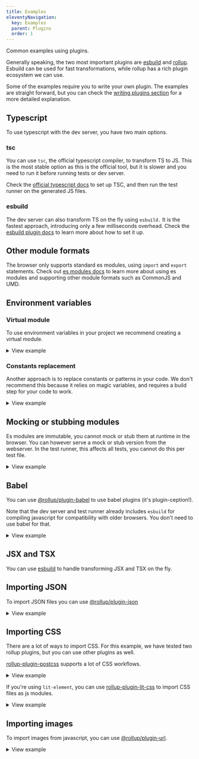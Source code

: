 ```yaml
---
title: Examples
eleventyNavigation:
  key: Examples
  parent: Plugins
  order: 1
---
```


Common examples using plugins.

Generally speaking, the two most important plugins are [esbuild](../esbuild.md) and [rollup](../rollup.md). Esbuild can be used for fast transformations, while rollup has a rich plugin ecosystem we can use.

Some of the examples require you to write your own plugin. The examples are straight forward, but you can check the [writing plugins section](../writing-plugins.md) for a more detailed explanation.

## Typescript

To use typescript with the dev server, you have two main options.

### tsc

You can use `tsc`, the official typescript compiler, to transform TS to JS. This is the most stable option as this is the official tool, but it is slower and you need to run it before running tests or dev server.

Check the [official typescript docs](https://www.typescriptlang.org/) to set up TSC, and then run the test runner on the generated JS files.

### esbuild

The dev server can also transform TS on the fly using `esbuild.` It is the fastest approach, introducing only a few milliseconds overhead. Check the [esbuild plugin docs](../esbuild.md) to learn more about how to set it up.

## Other module formats

The browser only supports standard es modules, using `import` and `export` statements. Check out [es modules docs](../../../learn/standards-based/es-modules.md) to learn more about using es modules and supporting other module formats such as CommonJS and UMD.

## Environment variables

### Virtual module

To use environment variables in your project we recommend creating a virtual module.

<details>

<summary>View example</summary>

Import the environment module in your code. Make sure it is a browser compatible import path:

```js
import { version } from '../environment.js';

console.log(`The current version is: ${version}`);
```

Add a plugin to serve the contents of this environment:

```js
const packageJson = require('./package.json');

module.exports = {
  plugins: [
    {
      name: 'env-vars',
      serve(context) {
        if (context.path === '/environment.js') {
          return `export default { version: "${packageJson.version}" }`;
        }
      },
    },
  ],
};
```

</details>

### Constants replacement

Another approach is to replace constants or patterns in your code. We don't recommend this because it relies on magic variables, and requires a build step for your code to work.

<details>

<summary>View example</summary>

You can use the [@rollup/plugin-replace](https://www.npmjs.com/package/@rollup/plugin-replace) for replacing environment variables in your code. Make sure to add an `include` pattern to avoid processing files unnecessarily.

```js
const rollupReplace = require('@rollup/plugin-replace');
const { fromRollup } = require('@web/dev-server-rollup');

const replace = fromRollup(rollupReplace);

module.exports = {
  plugins: [replace({ include: ['src/**/*.js'], __environment__: '"development"' })],
};
```

</details>

## Mocking or stubbing modules

Es modules are immutable, you cannot mock or stub them at runtime in the browser. You can however serve a mock or stub version from the webserver. In the test runner, this affects all tests, you cannot do this per test file.

<details>
<summary>View example</summary>

```js
module.exports = {
  plugins: [
    {
      name: 'stub-package',
      serve(context) {
        if (context.path === '/node_modules/some-package/index.js') {
          return `
export default doFoo() {
  console.log("stubbing foo");
}

export default doBar() {
  console.log("stubbing bar");
}`;
        }
      },
    },
  ],
};
```

</details>

## Babel

You can use [@rollup/plugin-babel](https://www.npmjs.com/package/@rollup/plugin-babel) to use babel plugins (it's plugin-ception!).

Note that the dev server and test runner already includes `esbuild` for compiling javascript for compatibility with older browsers. You don't need to use babel for that.

<details>
<summary>View example</summary>

```js
const rollupBabel = require('@rollup/plugin-babel');
const { fromRollup } = require('@web/dev-server-rollup');

const babel = fromRollup(rollupBabel);

module.exports = {
  plugins: [babel({ include: ['src/**/*.js'], plugins: ['babel-plugin-foo'] })],
};
```

</details>

## JSX and TSX

You can use [esbuild](../esbuild.md) to handle transforming JSX and TSX on the fly.

## Importing JSON

To import JSON files you can use [@rollup/plugin-json](https://www.npmjs.com/package/@rollup/plugin-json)

<details>
<summary>View example</summary>

In addition to installing the rollup plugin, we need to tell the dev server to serve json files as js modules:

```js
const rollupJson = require('@rollup/plugin-json');
const { fromRollup } = require('@web/dev-server-rollup');

const json = fromRollup(rollupJson);

module.exports = {
  // tell the server to serve json files as js
  mimeTypes: {
    '**/*.json': 'js',
  },
  plugins: [json({})],
};
```

</details>

## Importing CSS

There are a lot of ways to import CSS. For this example, we have tested two rollup plugins, but you can use other plugins as well.

[rollup-plugin-postcss](https://github.com/egoist/rollup-plugin-postcss) supports a lot of CSS workflows.

<details>

<summary>View example</summary>

```js
/* eslint-disable */
const rollupPostcss = require('rollup-plugin-postcss');
const { fromRollup } = require('@web/dev-server-rollup');

const postcss = fromRollup(rollupPostcss);

module.exports = {
  // in a monorepo you need to adjust the rootdir of the web server
  // postcss injects a module which needs to be reachable from the browser
  // rootDir: '../..',

  // tell the server to serve css files as js
  mimeTypes: {
    '**/*.css': 'js',
  },
  plugins: [postcss({ include: ['src/**/*.css'], modules: true })],
};
```

</details>

If you're using `lit-element`, you can use [rollup-plugin-lit-css](https://www.npmjs.com/package/rollup-plugin-lit-css) to import CSS files as js modules.

<details>
<summary>View example</summary>

```js
/* eslint-disable */
const rollupLitcss = require('rollup-plugin-lit-css');
const { fromRollup } = require('@web/dev-server-rollup');

const litcss = fromRollup(rollupLitcss);

module.exports = {
  // tell the server to serve css files as js
  mimeTypes: {
    '**/*.css': 'js',
  },
  plugins: [litcss({ include: ['src/**/*.css'] })],
};
```

</details>

## Importing images

To import images from javascript, you can use [@rollup/plugin-url](https://www.npmjs.com/package/@rollup/plugin-url).

<details>

<summary>View example</summary>

Make sure not to use the `limit` option, as this causes the plugin to emit files in a way that `@web/dev-server-rollup` does not support.

```js
/* eslint-disable */
const rollupUrl = require('rollup-plugin-url');
const { fromRollup } = require('@web/dev-server-rollup');

const url = fromRollup(rollupUrl);

module.exports = {
  // tell the server to serve your assets files as js
  mimeTypes: {
    './assets/**/*': 'js',
  },
  plugins: [url({ include: ['assets/**/*.png'] })],
};
```

</details>
